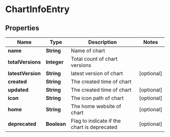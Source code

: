 
# ChartInfoEntry

## Properties
Name | Type | Description | Notes
------------ | ------------- | ------------- | -------------
**name** | **String** | Name of chart | 
**totalVersions** | **Integer** | Total count of chart versions | 
**latestVersion** | **String** | latest version of chart |  [optional]
**created** | **String** | The created time of chart | 
**updated** | **String** | The created time of chart |  [optional]
**icon** | **String** | The icon path of chart |  [optional]
**home** | **String** | The home website of chart |  [optional]
**deprecated** | **Boolean** | Flag to indicate if the chart is deprecated |  [optional]



